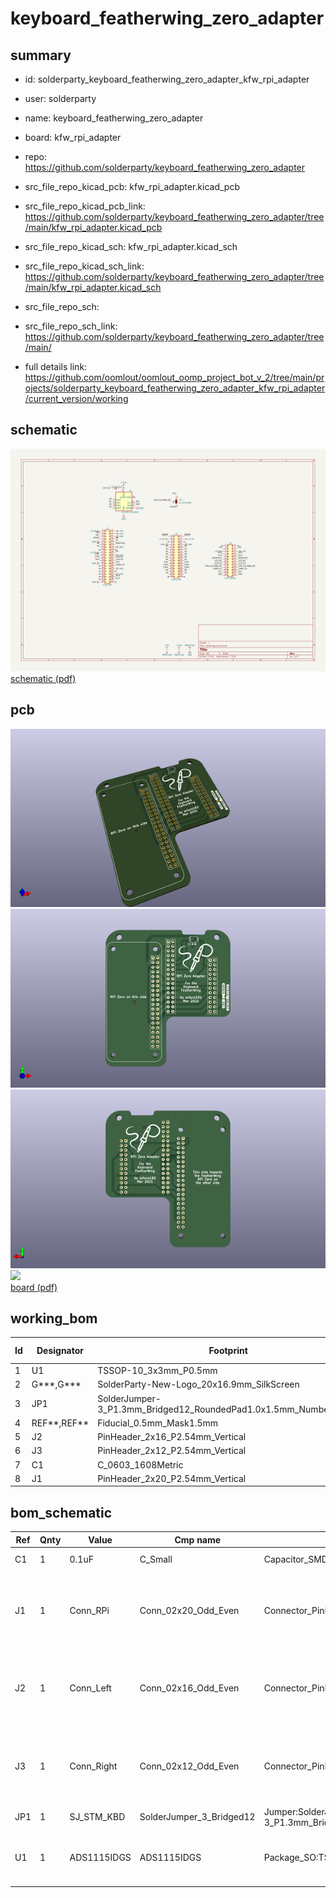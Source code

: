 # keyboard_featherwing_zero_adapter
 
## summary 
* id: solderparty_keyboard_featherwing_zero_adapter_kfw_rpi_adapter
* user: solderparty
* name: keyboard_featherwing_zero_adapter
* board: kfw_rpi_adapter
* repo: https://github.com/solderparty/keyboard_featherwing_zero_adapter
* src_file_repo_kicad_pcb: kfw_rpi_adapter.kicad_pcb
* src_file_repo_kicad_pcb_link: https://github.com/solderparty/keyboard_featherwing_zero_adapter/tree/main/kfw_rpi_adapter.kicad_pcb
* src_file_repo_kicad_sch: kfw_rpi_adapter.kicad_sch
* src_file_repo_kicad_sch_link: https://github.com/solderparty/keyboard_featherwing_zero_adapter/tree/main/kfw_rpi_adapter.kicad_sch

* src_file_repo_sch: 
* src_file_repo_sch_link: https://github.com/solderparty/keyboard_featherwing_zero_adapter/tree/main/
* full details link: https://github.com/oomlout/oomlout_oomp_project_bot_v_2/tree/main/projects/solderparty_keyboard_featherwing_zero_adapter_kfw_rpi_adapter/current_version/working  

## schematic  
![](working_schematic_600.png)  
[schematic (pdf)](working_schematic.pdf) 






















## pcb  
![](working_3d_600.png) 
![](working_3d_front_600.png)  
![](working_3d_back_600.png)  
![](working_600.png)  
[board (pdf)](working.pdf)  

## working_bom
| Id | Designator | Footprint | Quantity | Designation | Supplier and ref |  | None | 
| --- | --- | --- | --- | --- | --- | --- | --- | 
| 1 | U1 | TSSOP-10_3x3mm_P0.5mm | 1 | ADS1115IDGS |  |  | [''] | 
| 2 | G***,G*** | SolderParty-New-Logo_20x16.9mm_SilkScreen | 2 | LOGO |  |  | [''] | 
| 3 | JP1 | SolderJumper-3_P1.3mm_Bridged12_RoundedPad1.0x1.5mm_NumberLabels | 1 | SJ_STM_KBD |  |  | [''] | 
| 4 | REF**,REF** | Fiducial_0.5mm_Mask1.5mm | 2 | Fiducial_0.5mm_Mask1.5mm |  |  | [''] | 
| 5 | J2 | PinHeader_2x16_P2.54mm_Vertical | 1 | Conn_Left |  |  | [''] | 
| 6 | J3 | PinHeader_2x12_P2.54mm_Vertical | 1 | Conn_Right |  |  | [''] | 
| 7 | C1 | C_0603_1608Metric | 1 | 0.1uF |  |  | [''] | 
| 8 | J1 | PinHeader_2x20_P2.54mm_Vertical | 1 | Conn_RPi |  |  | [''] | 


## bom_schematic
| Ref | Qnty | Value | Cmp name | Footprint | Description | Vendor | DNP | 
| --- | --- | --- | --- | --- | --- | --- | --- | 
| C1 | 1 | 0.1uF | C_Small | Capacitor_SMD:C_0603_1608Metric | Unpolarized capacitor, small symbol |  |  | 
| J1 | 1 | Conn_RPi | Conn_02x20_Odd_Even | Connector_PinHeader_2.54mm:PinHeader_2x20_P2.54mm_Vertical | Generic connector, double row, 02x20, odd/even pin numbering scheme (row 1 odd numbers, row 2 even numbers), script generated (kicad-library-utils/schlib/autogen/connector/) |  |  | 
| J2 | 1 | Conn_Left | Conn_02x16_Odd_Even | Connector_PinHeader_2.54mm:PinHeader_2x16_P2.54mm_Vertical | Generic connector, double row, 02x16, odd/even pin numbering scheme (row 1 odd numbers, row 2 even numbers), script generated (kicad-library-utils/schlib/autogen/connector/) |  |  | 
| J3 | 1 | Conn_Right | Conn_02x12_Odd_Even | Connector_PinHeader_2.54mm:PinHeader_2x12_P2.54mm_Vertical | Generic connector, double row, 02x12, odd/even pin numbering scheme (row 1 odd numbers, row 2 even numbers), script generated (kicad-library-utils/schlib/autogen/connector/) |  |  | 
| JP1 | 1 | SJ_STM_KBD | SolderJumper_3_Bridged12 | Jumper:SolderJumper-3_P1.3mm_Bridged12_RoundedPad1.0x1.5mm_NumberLabels | 3-pole Solder Jumper, pins 1+2 closed/bridged |  |  | 
| U1 | 1 | ADS1115IDGS | ADS1115IDGS | Package_SO:TSSOP-10_3x3mm_P0.5mm | Ultra-Small, Low-Power, I2C-Compatible, 860-SPS, 16-Bit ADCs With Internal Reference, Oscillator, and Programmable Comparator, VSSOP-10 |  |  | 



